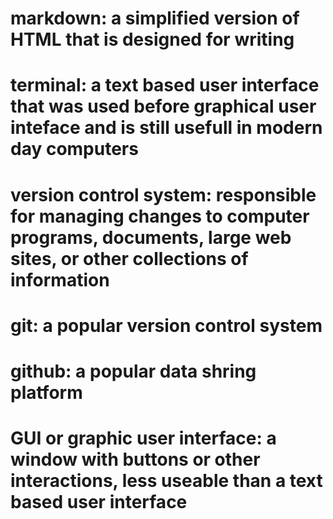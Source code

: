 # markdown: a simplified version of HTML that is designed for writing 
# terminal: a text based user interface that was used before graphical user inteface and is still usefull in modern day computers
 # version control system: responsible for managing changes to computer programs, documents, large web sites, or other collections of information
 # git: a popular version control system
 # github: a popular data shring platform
 # GUI or graphic user interface: a window with buttons or other interactions, less useable than a text based user interface
